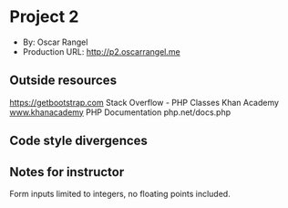 # Project 2
+ By: Oscar Rangel
+ Production URL: <http://p2.oscarrangel.me>

## Outside resources

https://getbootstrap.com
Stack Overflow - PHP Classes
Khan Academy www.khanacademy
PHP Documentation php.net/docs.php

## Code style divergences

## Notes for instructor

Form inputs limited to integers, no floating points included.
